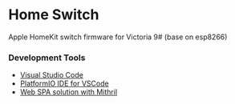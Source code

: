 # Home Switch
Apple HomeKit switch firmware for Victoria 9# (base on esp8266)

### Development Tools
- [Visual Studio Code](https://code.visualstudio.com/)
- [PlatformIO IDE for VSCode](https://marketplace.visualstudio.com/items?itemName=platformio.platformio-ide)
- [Web SPA solution with Mithril](https://mithril.js.org/)
